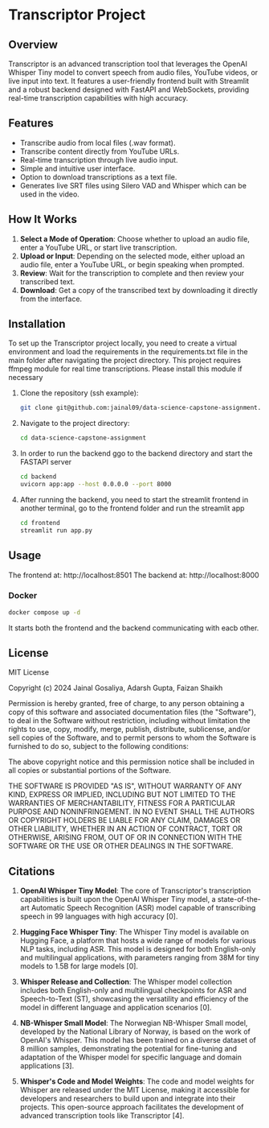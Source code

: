 # Transcriptor Project

## Overview

Transcriptor is an advanced transcription tool that leverages the OpenAI Whisper Tiny model to convert speech from audio files, YouTube videos, or live input into text. It features a user-friendly frontend built with Streamlit and a robust backend designed with FastAPI and WebSockets, providing real-time transcription capabilities with high accuracy.

## Features

- Transcribe audio from local files (.wav format).
- Transcribe content directly from YouTube URLs.
- Real-time transcription through live audio input.
- Simple and intuitive user interface.
- Option to download transcriptions as a text file.
- Generates live SRT files using Silero VAD and Whisper which can be used in the video.

## How It Works

1. **Select a Mode of Operation**: Choose whether to upload an audio file, enter a YouTube URL, or start live transcription.
2. **Upload or Input**: Depending on the selected mode, either upload an audio file, enter a YouTube URL, or begin speaking when prompted.
3. **Review**: Wait for the transcription to complete and then review your transcribed text.
4. **Download**: Get a copy of the transcribed text by downloading it directly from the interface.

## Installation

To set up the Transcriptor project locally, you need to create a virtual environment and load the requirements in the requirements.txt file in 
the main folder after navigating the project directory.
This project requires ffmpeg module for real time transcriptions. Please install this module if necessary

1. Clone the repository (ssh example):
   ```sh
   git clone git@github.com:jainal09/data-science-capstone-assignment.git

2. Navigate to the project directory:
   ```sh
   cd data-science-capstone-assignment

3. In order to run the backend ggo to the backend directory and start the FASTAPI server
   ```sh
   cd backend
   uvicorn app:app --host 0.0.0.0 --port 8000

4. After running the backend, you need to start the streamlit frontend in another terminal, go to the frontend folder and run the streamlit app
   ```sh
   cd frontend
   streamlit run app.py

## Usage
The frontend at: http://localhost:8501
The backend at: http://localhost:8000

### Docker

```sh
docker compose up -d
```
It starts both the frontend and the backend communicating with eacb other.

## License
MIT License

Copyright (c) 2024 Jainal Gosaliya, Adarsh Gupta, Faizan Shaikh

Permission is hereby granted, free of charge, to any person obtaining a copy
of this software and associated documentation files (the "Software"), to deal
in the Software without restriction, including without limitation the rights
to use, copy, modify, merge, publish, distribute, sublicense, and/or sell
copies of the Software, and to permit persons to whom the Software is
furnished to do so, subject to the following conditions:

The above copyright notice and this permission notice shall be included in all
copies or substantial portions of the Software.

THE SOFTWARE IS PROVIDED "AS IS", WITHOUT WARRANTY OF ANY KIND, EXPRESS OR
IMPLIED, INCLUDING BUT NOT LIMITED TO THE WARRANTIES OF MERCHANTABILITY,
FITNESS FOR A PARTICULAR PURPOSE AND NONINFRINGEMENT. IN NO EVENT SHALL THE
AUTHORS OR COPYRIGHT HOLDERS BE LIABLE FOR ANY CLAIM, DAMAGES OR OTHER
LIABILITY, WHETHER IN AN ACTION OF CONTRACT, TORT OR OTHERWISE, ARISING FROM,
OUT OF OR IN CONNECTION WITH THE SOFTWARE OR THE USE OR OTHER DEALINGS IN THE
SOFTWARE.
   


## Citations

1. **OpenAI Whisper Tiny Model**: The core of Transcriptor's transcription capabilities is built upon the OpenAI Whisper Tiny model, a state-of-the-art Automatic Speech Recognition (ASR) model capable of transcribing speech in 99 languages with high accuracy [0].

2. **Hugging Face Whisper Tiny**: The Whisper Tiny model is available on Hugging Face, a platform that hosts a wide range of models for various NLP tasks, including ASR. This model is designed for both English-only and multilingual applications, with parameters ranging from 38M for tiny models to 1.5B for large models [0].

3. **Whisper Release and Collection**: The Whisper model collection includes both English-only and multilingual checkpoints for ASR and Speech-to-Text (ST), showcasing the versatility and efficiency of the model in different language and application scenarios [0].

4. **NB-Whisper Small Model**: The Norwegian NB-Whisper Small model, developed by the National Library of Norway, is based on the work of OpenAI's Whisper. This model has been trained on a diverse dataset of 8 million samples, demonstrating the potential for fine-tuning and adaptation of the Whisper model for specific language and domain applications [3].

5. **Whisper's Code and Model Weights**: The code and model weights for Whisper are released under the MIT License, making it accessible for developers and researchers to build upon and integrate into their projects. This open-source approach facilitates the development of advanced transcription tools like Transcriptor [4].
